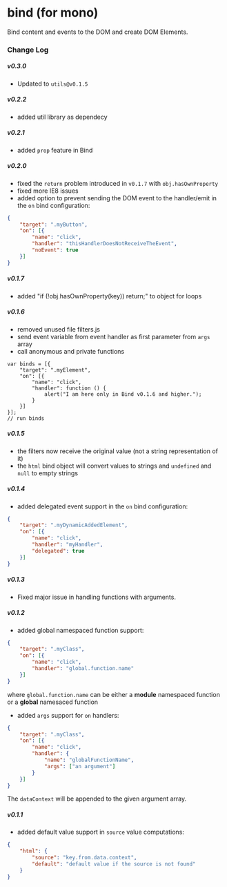 bind (for mono)
===============

Bind content and events to the DOM and create DOM Elements.

### Change Log

##### v0.3.0
* Updated to `utils@v0.1.5`

##### v0.2.2
* added util library as dependecy

##### v0.2.1
* added `prop` feature in Bind

##### v0.2.0
* fixed the `return` problem introduced in `v0.1.7` with `obj.hasOwnProperty`
* fixed more IE8 issues
* added option to prevent sending the DOM event to the handler/emit in the `on` bind configuration:

```json
{
    "target": ".myButton",
    "on": [{
        "name": "click",
        "handler": "thisHandlerDoesNotReceiveTheEvent",
        "noEvent": true
    }]
}
```

##### v0.1.7
* added "if (!obj.hasOwnProperty(key)) return;" to object for loops

##### v0.1.6
* removed unused file filters.js
* send event variable from event handler as first parameter from `args` array
* call anonymous and private functions

```JS
var binds = [{
    "target": ".myElement",
    "on": [{
        "name": "click",
        "handler": function () {
            alert("I am here only in Bind v0.1.6 and higher.");
        }
    }]
}];
// run binds
```

##### v0.1.5

* the filters now receive the original value (not a string representation of it)
* the `html` bind object will convert values to strings and `undefined` and `null` to empty strings

##### v0.1.4

* added delegated event support in the `on` bind configuration:

```json
{
    "target": ".myDynamicAddedElement",
    "on": [{
        "name": "click",
        "handler": "myHandler",
        "delegated": true
    }]
}
```

##### v0.1.3
* Fixed major issue in handling functions with arguments.

##### v0.1.2

* added global namespaced function support:

```json
{
    "target": ".myClass",
    "on": [{
        "name": "click",
        "handler": "global.function.name"
    }]
}
```

where `global.function.name` can be either a **module** namespaced function or a **global** namesaced function

* added `args` support for `on` handlers:

```json
{
    "target": ".myClass",
    "on": [{
        "name": "click",
        "handler": {
            "name": "globalFunctionName",
            "args": ["an argument"]
        }
    }]
}
```

The `dataContext` will be appended to the given argument array.

##### v0.1.1

* added default value support in `source` value computations:

```json
{
    "html": {
        "source": "key.from.data.context",
        "default": "default value if the source is not found"
    }
}

```
